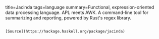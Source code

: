 title=Jacinda
tags=language
summary=Functional, expression-oriented data processing language. APL meets AWK. A command-line tool for summarizing and reporting, powered by Rust's regex library.
~~~~~~

[Source](https://hackage.haskell.org/package/jacinda)

